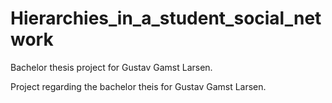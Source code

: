 # Hierarchies_in_a_student_social_network
Bachelor thesis project for Gustav Gamst Larsen.


Project regarding the bachelor theis for Gustav Gamst Larsen.
